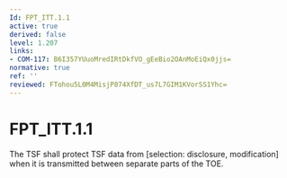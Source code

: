 ```yaml
---
Id: FPT_ITT.1.1
active: true
derived: false
level: 1.207
links:
- COM-117: B6I357YUuoMredIRtDkfVO_gEeBio2OAnMoEiQx0jjs=
normative: true
ref: ''
reviewed: FTohou5L0M4MisjP874XfDT_us7L7GIM1KVorSS1Yhc=
---
```


# FPT_ITT.1.1

The TSF shall protect TSF data from [selection: disclosure, modification] when it is transmitted between separate parts of the TOE.